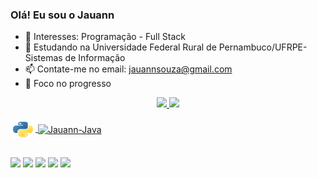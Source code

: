 ### Olá! Eu sou o Jauann

- 🔭 Interesses: Programação - Full Stack
- 🌱 Estudando na Universidade Federal Rural de Pernambuco/UFRPE-Sistemas de Informação
- 📫 Contate-me no email: jauannsouza@gmail.com
- 🔱 Foco no progresso
<div align="center">
  <a href="https://github.com/Jauann">
  <img height="180em" src="https://github-readme-stats.vercel.app/api?username=Jauann&show_icons=true&theme=dark&include_all_commits=true&count_private=true"/>
  <img height="180em" src="https://github-readme-stats.vercel.app/api/top-langs/?username=Jauann&layout=compact&langs_count=7&theme=dark"/>
  
</div>
  
  <div style="display: inline_block"><br>
  <img align="center" alt="Jauann-Python" height="30" width="40" src="https://raw.githubusercontent.com/devicons/devicon/master/icons/python/python-original.svg">
  <img align="center" alt="Jauann-Java" height="30" width="40" src="https://www.svgrepo.com/show/184143/java.svg">
  
  ##
  
  <div>
   
  <a href="https://www.youtube.com/channel/UCDD9bAzSPnbEenvQtKdUykQ" target="_blank"><img src="https://img.shields.io/badge/YouTube-FF0000?style=for-the-badge&logo=youtube&logoColor=white" target="_blank"></a>
  <a href="https://instagram.com/jauann_" target="_blank"><img src="https://img.shields.io/badge/-Instagram-%23E4405F?style=for-the-badge&logo=instagram&logoColor=white" target="_blank"></a>
 <a href="https://discord.gg/zC769qX2fU" target="_blank"><img src="https://img.shields.io/badge/Discord-7289DA?style=for-the-badge&logo=discord&logoColor=white" target="_blank"></a> 
  <a href = "mailto:jauannsouza@gmail.com"><img src="https://img.shields.io/badge/-Gmail-%23333?style=for-the-badge&logo=gmail&logoColor=white" target="_blank"></a>
  <a href="https://www.linkedin.com/in/jauann-souza-238721127" target="_blank"><img src="https://img.shields.io/badge/-LinkedIn-%230077B5?style=for-the-badge&logo=linkedin&logoColor=white" target="_blank"></a> 

  </div>
  
